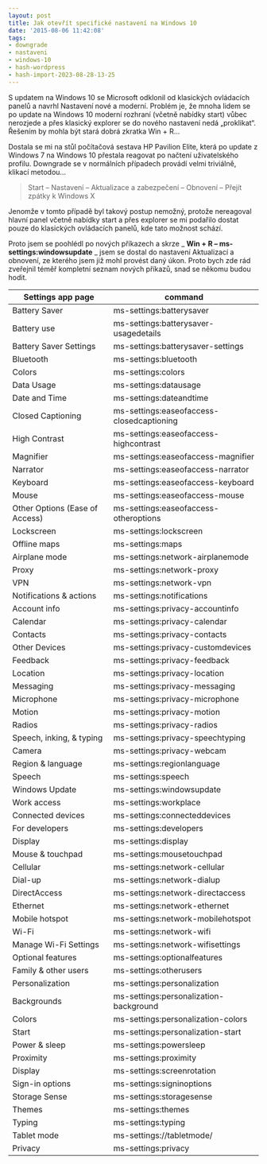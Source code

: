 ```yaml
---
layout: post
title: Jak otevřít specifické nastavení na Windows 10
date: '2015-08-06 11:42:08'
tags:
- downgrade
- nastaveni
- windows-10
- hash-wordpress
- hash-import-2023-08-28-13-25
---
```


S updatem na Windows 10 se Microsoft odklonil od klasických ovládacích panelů a navrhl Nastavení nové a moderní. Problém je, že mnoha lidem se po update na Windows 10 moderní rozhraní (včetně nabídky start) vůbec nerozjede a přes klasický explorer se do nového nastavení nedá „proklikat“. Řešením by mohla být stará dobrá zkratka Win + R…<!--more-->

Dostala se mi na stůl počítačová sestava HP Pavilion Elite, která po update z Windows 7 na Windows 10 přestala reagovat po načtení uživatelského profilu. Downgrade se v normálních případech provádí velmi triviálně, klikací metodou…

> Start – Nastavení – Aktualizace a zabezpečení – Obnovení – Přejít zpátky k Windows X

Jenomže v tomto případě byl takový postup nemožný, protože nereagoval hlavní panel včetně nabídky start a přes explorer se mi podařilo dostat pouze do klasických ovládacích panelů, kde tato možnost schází.

Proto jsem se poohlédl po nových příkazech a skrze _ **Win + R –&nbsp;ms-settings:windowsupdate** _ jsem se dostal do nastavení Aktualizací a obnovení, ze kterého jsem již mohl provést daný úkon. Proto bych zde rád zveřejnil téměř kompletní seznam nových příkazů, snad se někomu budou hodit.

| **Settings app page** | **command** |
| --- | --- |
| Battery Saver | ms-settings:batterysaver |
| Battery use | ms-settings:batterysaver-usagedetails |
| Battery Saver Settings | ms-settings:batterysaver-settings |
| Bluetooth | ms-settings:bluetooth |
| Colors | ms-settings:colors |
| Data Usage | ms-settings:datausage |
| Date and Time | ms-settings:dateandtime |
| Closed Captioning | ms-settings:easeofaccess-closedcaptioning |
| High Contrast | ms-settings:easeofaccess-highcontrast |
| Magnifier | ms-settings:easeofaccess-magnifier |
| Narrator | ms-settings:easeofaccess-narrator |
| Keyboard | ms-settings:easeofaccess-keyboard |
| Mouse | ms-settings:easeofaccess-mouse |
| Other Options (Ease of Access) | ms-settings:easeofaccess-otheroptions |
| Lockscreen | ms-settings:lockscreen |
| Offline maps | ms-settings:maps |
| Airplane mode | ms-settings:network-airplanemode |
| Proxy | ms-settings:network-proxy |
| VPN | ms-settings:network-vpn |
| Notifications & actions | ms-settings:notifications |
| Account info | ms-settings:privacy-accountinfo |
| Calendar | ms-settings:privacy-calendar |
| Contacts | ms-settings:privacy-contacts |
| Other Devices | ms-settings:privacy-customdevices |
| Feedback | ms-settings:privacy-feedback |
| Location | ms-settings:privacy-location |
| Messaging | ms-settings:privacy-messaging |
| Microphone | ms-settings:privacy-microphone |
| Motion | ms-settings:privacy-motion |
| Radios | ms-settings:privacy-radios |
| Speech, inking, & typing | ms-settings:privacy-speechtyping |
| Camera | ms-settings:privacy-webcam |
| Region & language | ms-settings:regionlanguage |
| Speech | ms-settings:speech |
| Windows Update | ms-settings:windowsupdate |
| Work access | ms-settings:workplace |
| Connected devices | ms-settings:connecteddevices |
| For developers | ms-settings:developers |
| Display | ms-settings:display |
| Mouse & touchpad | ms-settings:mousetouchpad |
| Cellular | ms-settings:network-cellular |
| Dial-up | ms-settings:network-dialup |
| DirectAccess | ms-settings:network-directaccess |
| Ethernet | ms-settings:network-ethernet |
| Mobile hotspot | ms-settings:network-mobilehotspot |
| Wi-Fi | ms-settings:network-wifi |
| Manage Wi-Fi Settings | ms-settings:network-wifisettings |
| Optional features | ms-settings:optionalfeatures |
| Family & other users | ms-settings:otherusers |
| Personalization | ms-settings:personalization |
| Backgrounds | ms-settings:personalization-background |
| Colors | ms-settings:personalization-colors |
| Start | ms-settings:personalization-start |
| Power & sleep | ms-settings:powersleep |
| Proximity | ms-settings:proximity |
| Display | ms-settings:screenrotation |
| Sign-in options | ms-settings:signinoptions |
| Storage Sense | ms-settings:storagesense |
| Themes | ms-settings:themes |
| Typing | ms-settings:typing |
| Tablet mode | ms-settings://tabletmode/ |
| Privacy | ms-settings:privacy |

<!--kg-card-end: html-->